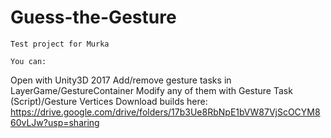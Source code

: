 # Guess-the-Gesture

	Test project for Murka

	You can:
Open with Unity3D 2017
Add/remove gesture tasks in LayerGame/GestureContainer
Modify any of them with Gesture Task (Script)/Gesture Vertices
Download builds here: https://drive.google.com/drive/folders/17b3Ue8RbNpE1bVW87VjScOCYM860vLJw?usp=sharing

